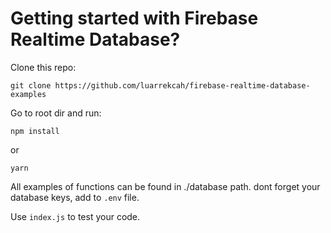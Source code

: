 # Getting started with Firebase Realtime Database?

Clone this repo:

```
git clone https://github.com/luarrekcah/firebase-realtime-database-examples
```

Go to root dir and run:

```
npm install
```

or 

```
yarn
```

All examples of functions can be found in ./database path.
dont forget your database keys, add to `.env` file.

Use `index.js` to test your code.
